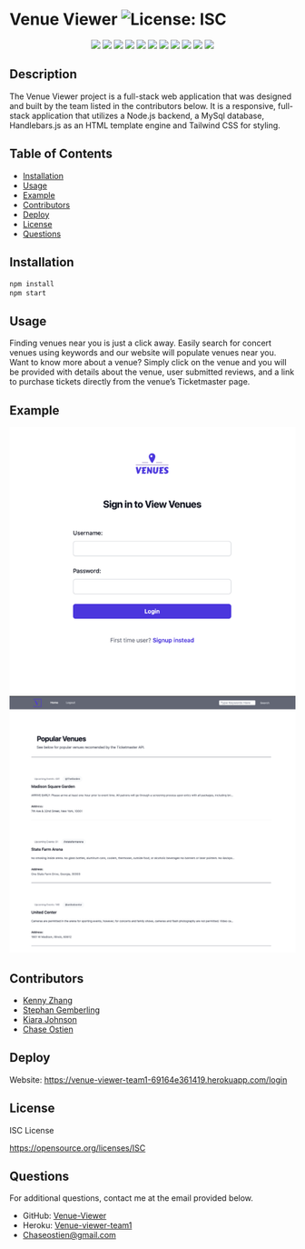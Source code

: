 # Venue Viewer ![License: ISC](https://img.shields.io/badge/License-ISC-blue.svg)

<p align="center">
    <img src="https://img.shields.io/badge/Javascript-yellow" />
    <img src="https://img.shields.io/badge/HTML-blue" />
    <img src="https://img.shields.io/badge/CSS-orange" />
    <img src="https://img.shields.io/badge/node.js-green" />
    <img src="https://img.shields.io/badge/dotenv-green" />
    <img src="https://img.shields.io/badge/session-orange" />
    <img src="https://img.shields.io/badge/mySQL-blue"  />
    <img src="https://img.shields.io/badge/express-orange" />
    <img src="https://img.shields.io/badge/Sequelize-blue"  />
    <img src="https://img.shields.io/badge/MVC-yellow" />
    <img src="https://img.shields.io/badge/handlebars-red" />
</p>

## Description
The Venue Viewer project is a full-stack web application that was designed and built by the team listed in the contributors below. It is a responsive, full-stack application that utilizes a Node.js backend, a MySql database, Handlebars.js as an HTML template engine and Tailwind CSS for styling. 


## Table of Contents

- [Installation](#installation)
- [Usage](#usage)
- [Example](#example)
- [Contributors](#contributors)
- [Deploy](#deploy)
- [License](#license)
- [Questions](#questions)

## Installation

```
npm install
npm start
```

## Usage
Finding venues near you is just a click away. Easily search for concert venues using keywords and our website will populate venues near you. Want to know more about a venue? Simply click on the venue and you will be provided with details about the venue, user submitted reviews, and a link to purchase tickets directly from the venue’s Ticketmaster page.

## Example

![Screenshot of login screen.](./assets/img/Login.png)
![Screenshot of homepage.](./assets/img/Homepage.png)

## Contributors

* [Kenny Zhang](https://github.com/KennyZhang12138)
* [Stephan Gemberling](https://github.com/Villzies)
* [Kiara Johnson](https://github.com/Kiararj)
* [Chase Ostien](https://github.com/ChaseOstien)

## Deploy

Website: https://venue-viewer-team1-69164e361419.herokuapp.com/login

## License

ISC License

https://opensource.org/licenses/ISC

## Questions

For additional questions, contact me at the email provided below.

- GitHub: [Venue-Viewer](https://github.com/ChaseOstien/Venue-Viewer)
- Heroku: [Venue-viewer-team1](https://venue-viewer-team1-69164e361419.herokuapp.com/login)
- Chaseostien@gmail.com
